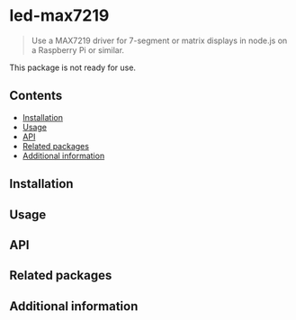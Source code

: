 # led-max7219

> Use a MAX7219 driver for 7-segment or matrix displays in node.js on a Raspberry Pi or similar.

This package is not ready for use.

## Contents
  * [Installation](#installation)
  * [Usage](#usage)
  * [API](#api)
  * [Related packages](#related-packages)
  * [Additional information](#additional-information)

## Installation

## Usage

## API

## Related packages

## Additional information
